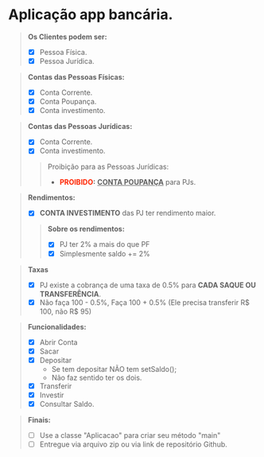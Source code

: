 # Aplicação app bancária. 

> **Os Clientes podem ser:**
> - [x] Pessoa Física.
> - [x] Pessoa Jurídica.

> **Contas das Pessoas Físicas:**
> - [x] Conta Corrente.
> - [x] Conta Poupança.
> - [x] Conta investimento. 

> **Contas das Pessoas Jurídicas:**
> - [x] Conta Corrente.
> - [x] Conta investimento.
>> Proibição para as Pessoas Jurídicas:
>> - **<span style="color:#FF2400">PROIBIDO</span>:** <ins>**CONTA POUPANÇA**</ins> para PJs.

> **Rendimentos:**
> - [x] **CONTA INVESTIMENTO** das PJ ter rendimento maior.
>> **Sobre os rendimentos:**
>> - [x] PJ ter 2% a mais do que PF
>> - [x] Simplesmente saldo += 2%

> **Taxas**
> - [x] PJ existe a cobrança de uma taxa de 0.5% para **CADA SAQUE OU TRANSFERÊNCIA**.
> - [x] Não faça 100 - 0.5%, Faça 100 + 0.5% (Ele precisa transferir R$ 100, não R$ 95)

> **Funcionalidades:**
> - [x] Abrir Conta
> - [x] Sacar
> - [x] Depositar
>   - Se tem depositar NÃO tem setSaldo(); 
>   - Não faz sentido ter os dois.
> - [x] Transferir
> - [x] Investir
> - [x] Consultar Saldo.

> **Finais:**
> - [ ] Use a classe "Aplicacao" para criar seu método "main"
> - [ ] Entregue via arquivo zip ou via link de repositório Github.
